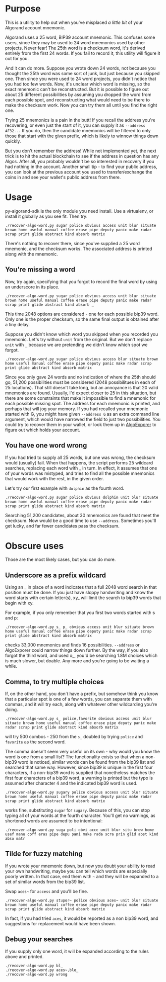 # Purpose

This is a utility to help out when you've misplaced _a little bit_ of
your Algorand account mnemonic.

Algorand uses a 25 word, BIP39 account mnemonic.  This confuses some
users, since they may be used to 24 word mnemonics used by other
projects.  Never fear! The 25th word is a checksum word, it's derived
entirely from the first 24 words. If you fail to record it, this
utility will figure it out for you.

And it can do more. Suppose you wrote down 24 words, not because you
thought the 25th word was some sort of junk, but just because you
skipped one.  Then since you were used to 24 word projects, you didn't
notice that you had too few words.  Now, it's unclear which word is
missing, so the exact mnemonic can't be reconstructed. But it is
possible to figure out about 25 different possibilities by assuming
you dropped the word from each possible spot, and reconstructing what
would need to be there to make the checksum work.  Now you can try
them all until you find the right one.

Trying 25 mnemonics is a pain in the butt!  If you recall the address
you're recovering, or even just the start of it, you can supply it as
`--address AF32...` If you do, then the candidate mnemonics will be
filtered to only those that start with the given prefix, which is
likely to winnow things down quickly.

But you don't remember the address! While not implemented yet, the
next trick is to hit the actual blockchain to see if the address in
question has any Algos.  After all, you probably wouldn't be so
interested in recovery if you had nothing in the account. Another 
small tip - to find your public address, you can look at the previous
account you used to transfer/exchange the coins in and see your wallet's
public address from there.

# Usage

py-algorand-sdk is the only module you need install.  Use a
virtualenv, or install it globally as you see fit. Then try:

```
./recover-algo-word.py sugar police obvious access unit blur situate brown home useful manual coffee erase pipe deputy panic make radar scrap print glide abstract kind absorb matrix
```

There's nothing to recover there, since you've supplied a 25 word
mnemonic, and the checksum works. The associated address is printed
along with the mnemonic.

## You're missing a word

Now, try again, specifying that you forgot to record the final word by
using an underscore in its place.

```
./recover-algo-word.py sugar police obvious access unit blur situate brown home useful manual coffee erase pipe deputy panic make radar scrap print glide abstract kind absorb _
```

This time 2048 options are considered - one for each possible bip39
word. Only one is the proper checksum, so the same final output is
obtained after a tiny delay.

Suppose you didn't know which word you skipped when you recorded you
mnemonic.  Let's try without `unit` from the original. But we don't
replace `unit` with `_` because we are pretending we didn't know which
spot we forgot.

```
./recover-algo-word.py sugar police obvious access blur situate brown home useful manual coffee erase pipe deputy panic make radar scrap print glide abstract kind absorb matrix
```

Since you only gave 24 words and no indication of where the 25th
should go, 51,200 possibilities must be considered (2048 possibilitues
in each of 25 locations).  That still doesn't take long, but an
annoyance is that 20 valid mnemonics are found. Usually, I'd expect
closer to 25 in this situation, but there are some constraints that
make it impossible to find a mnemonic for each possible missing
spot. The address for each mnemonic is printed, and perhaps that will
jog your memory.  If you had recalled your mnemonic started with G,
you might have given `--address G` as an extra command line argument,
which would have narrowed the field to just two possibilities. You
could try to recover them in your wallet, or look them up in
[AlgoExporer](https://algoexplorer.io/) to figure out which holds your
account.

## You have one word wrong

If you had tried to supply all 25 words, but one was wrong, the
checksum would (usually) fail.  When that happens, the script performs
25 wildcard searches, replacing each word with _ in turn.  In effect,
it assumes that one of your words was mistyped, and tries to find all
the possible mnemonics that would work with the rest, in the given
order.

Let's try our first example with `dolphin` as the fourth word.

```
./recover-algo-word.py sugar police obvious dolphin unit blur situate brown home useful manual coffee erase pipe deputy panic make radar scrap print glide abstract kind absorb matrix
```

Searching 51,200 candidates, about 30 mnemonics are found that meet the
checksum.  Now would be a good time to use `--address`.  Sometimes
you'll get lucky, and far fewer candidates pass the checksum.

# Obscure uses

Those are the most likely cases, but you can do more.

## Underscore as a prefix wildcard

Using an _ in place of a word indicates that a full 2048 word search
in that position must be done.  If you just have sloppy handwriting
and know the word starts with certain letter(s), xy_ will limit the
search to bip39 words that begin with xy.

For example, if you only remember that you first two words started
with s and p:

```
./recover-algo-word.py s_ p_ obvious access unit blur situate brown home useful manual coffee erase pipe deputy panic make radar scrap print glide abstract kind absorb matrix
```

checks 33,000 mnemonics and finds 16 possibilities. `--address` or
AlgoExporer could narrow things down further.  By the way, if you also
forgot the third word, and used o_, you'd be searching 1.8M choices
which is much slower, but doable.  Any more and you're going to be
waiting a while.

## Comma, to try multiple choices

If, on the other hand, you don't have a prefix, but somehow think you
know that a particular spot is one of a few words, you can separate
them with commas, and it will try each, along with whatever other
wildcarding you're doing.

```
./recover-algo-word.py s_ police,favorite obvious access unit blur situate brown home useful manual coffee erase pipe deputy panic make radar scrap print glide abstract kind absorb matrix
```

will try 500 combos - 250 from the `s_` doubled by trying `police` and
`favorite` as the second word.


The comma doesn't seem very useful on its own - why would you know the
word is one from a small list?  The functionality exists so that when
a non-bip39 word is noticed, similar words can be found from the bip39
list and searched that same way. However, since bip39 is unique in the
first four characters, if a non-bip39 word is supplied that
nonetheless matches the first four characters of a bip39 word, a
warning is printed but the typo is assumed after character 4 and the
indicated bip39 word is used.

```
./recover-algo-word.py sugary police obvious access unit blur situate brown home useful manual coffee erase pipe deputy panic make radar scrap print glide abstract kind absorb matrix
```

works fine, substituting `sugar` for `sugary`.  Because of this, you
can stop typing all of your words at the fourth character. You'll get no
warnings, as shortened words are assumed to be intentional:

```
./recover-algo-word.py suga poli obvi acce unit blur situ brow home usef manu coff eras pipe depu pani make rada scra prin glid abst kind abso matr
```

## Tilde for fuzzy matching

If you wrote your mnemonic down, but now you doubt your ability to
read your own handwriting, maybe you can tell which words are
especially poorly written.  In that case, end them with `~` and they
will be expanded to a set of similar words from the bip39 list.

Swap `aces~` for `access` and you'll be fine.

```
./recover-algo-word.py stupor~ police obvious aces~ unit blur situate brown home useful manual coffee erase pipe deputy panic make radar scrap print glide abstract kind absorb matrix
```

In fact, if you had tried `aces`, it would be reported as a non bip39
word, and suggestions for replacement would have been shown.

## Debug your searches

If you supply only one word, it will be expanded according to the
rules above and printed.

```
./recover-algo-word.py bl_
./recover-algo-word.py aces~,ble_
./recover-algo-word.py wrong
```
